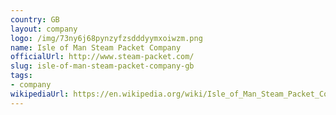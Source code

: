 ```yaml
---
country: GB
layout: company
logo: /img/73ny6j68pynzyfzsdddyymxoiwzm.png
name: Isle of Man Steam Packet Company
officialUrl: http://www.steam-packet.com/
slug: isle-of-man-steam-packet-company-gb
tags:
- company
wikipediaUrl: https://en.wikipedia.org/wiki/Isle_of_Man_Steam_Packet_Company
---
```

